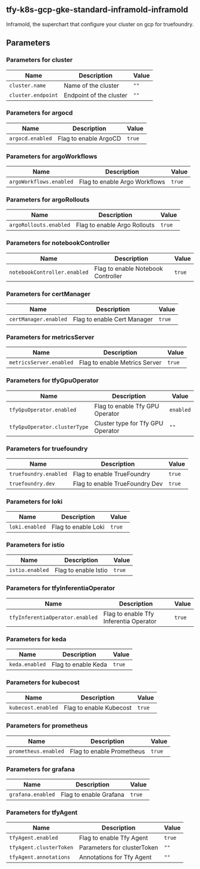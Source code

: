 ## tfy-k8s-gcp-gke-standard-inframold-inframold
Inframold, the superchart that configure your cluster on gcp for truefoundry.

## Parameters

### Parameters for cluster

| Name               | Description             | Value |
| ------------------ | ----------------------- | ----- |
| `cluster.name`     | Name of the cluster     | `""`  |
| `cluster.endpoint` | Endpoint of the cluster | `""`  |

### Parameters for argocd

| Name             | Description           | Value  |
| ---------------- | --------------------- | ------ |
| `argocd.enabled` | Flag to enable ArgoCD | `true` |

### Parameters for argoWorkflows

| Name                    | Description                   | Value  |
| ----------------------- | ----------------------------- | ------ |
| `argoWorkflows.enabled` | Flag to enable Argo Workflows | `true` |

### Parameters for argoRollouts

| Name                   | Description                  | Value  |
| ---------------------- | ---------------------------- | ------ |
| `argoRollouts.enabled` | Flag to enable Argo Rollouts | `true` |

### Parameters for notebookController

| Name                         | Description                        | Value  |
| ---------------------------- | ---------------------------------- | ------ |
| `notebookController.enabled` | Flag to enable Notebook Controller | `true` |

### Parameters for certManager

| Name                  | Description                 | Value  |
| --------------------- | --------------------------- | ------ |
| `certManager.enabled` | Flag to enable Cert Manager | `true` |

### Parameters for metricsServer

| Name                    | Description                   | Value  |
| ----------------------- | ----------------------------- | ------ |
| `metricsServer.enabled` | Flag to enable Metrics Server | `true` |

### Parameters for tfyGpuOperator

| Name                         | Description                       | Value     |
| ---------------------------- | --------------------------------- | --------- |
| `tfyGpuOperator.enabled`     | Flag to enable Tfy GPU Operator   | `enabled` |
| `tfyGpuOperator.clusterType` | Cluster type for Tfy GPU Operator | `""`      |

### Parameters for truefoundry

| Name                  | Description                    | Value  |
| --------------------- | ------------------------------ | ------ |
| `truefoundry.enabled` | Flag to enable TrueFoundry     | `true` |
| `truefoundry.dev`     | Flag to enable TrueFoundry Dev | `true` |

### Parameters for loki

| Name           | Description         | Value  |
| -------------- | ------------------- | ------ |
| `loki.enabled` | Flag to enable Loki | `true` |

### Parameters for istio

| Name            | Description          | Value  |
| --------------- | -------------------- | ------ |
| `istio.enabled` | Flag to enable Istio | `true` |

### Parameters for tfyInferentiaOperator

| Name                            | Description                            | Value  |
| ------------------------------- | -------------------------------------- | ------ |
| `tfyInferentiaOperator.enabled` | Flag to enable Tfy Inferentia Operator | `true` |

### Parameters for keda

| Name           | Description         | Value  |
| -------------- | ------------------- | ------ |
| `keda.enabled` | Flag to enable Keda | `true` |

### Parameters for kubecost

| Name               | Description             | Value  |
| ------------------ | ----------------------- | ------ |
| `kubecost.enabled` | Flag to enable Kubecost | `true` |

### Parameters for prometheus

| Name                 | Description               | Value  |
| -------------------- | ------------------------- | ------ |
| `prometheus.enabled` | Flag to enable Prometheus | `true` |

### Parameters for grafana

| Name              | Description            | Value  |
| ----------------- | ---------------------- | ------ |
| `grafana.enabled` | Flag to enable Grafana | `true` |

### Parameters for tfyAgent

| Name                    | Description                 | Value  |
| ----------------------- | --------------------------- | ------ |
| `tfyAgent.enabled`      | Flag to enable Tfy Agent    | `true` |
| `tfyAgent.clusterToken` | Parameters for clusterToken | `""`   |
| `tfyAgent.annotations`  | Annotations for Tfy Agent   | `""`   |

